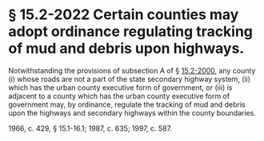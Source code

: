 # § 15.2-2022 Certain counties may adopt ordinance regulating tracking of mud and debris upon highways.

<p>Notwithstanding the provisions of subsection A of § <a href='http://law.lis.virginia.gov/vacode/15.2-2000/'>15.2-2000</a>, any county (i) whose roads are not a part of the state secondary highway system, (ii) which has the urban county executive form of government, or (iii) is adjacent to a county which has the urban county executive form of government may, by ordinance, regulate the tracking of mud and debris upon the highways and secondary highways within the county boundaries.</p><p>1966, c. 429, § 15.1-16.1; 1987, c. 635; 1997, c. 587.</p>